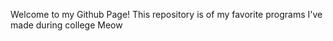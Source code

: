 <h> Welcome to my Github Page! </h>
This repository is of my favorite programs I've made during college
<h> Meow </h>

